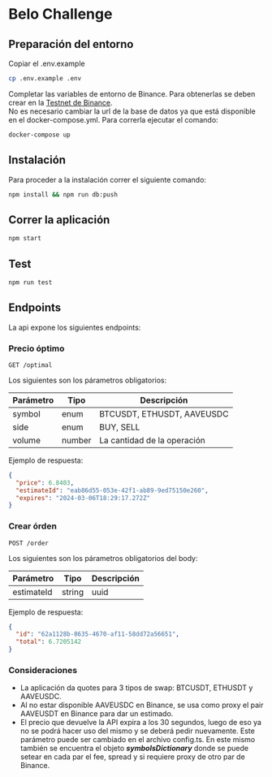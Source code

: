 # Belo Challenge

## Preparación del entorno

Copiar el .env.example

```bash
cp .env.example .env
```

Completar las variables de entorno de Binance. Para obtenerlas se deben crear en la [Testnet de Binance](https://testnet.binance.vision).\
No es necesario cambiar la url de la base de datos ya que está disponible en el docker-compose.yml. Para correrla ejecutar el comando:

```bash
docker-compose up
```

## Instalación

Para proceder a la instalación correr el siguiente comando:

```bash
npm install && npm run db:push
```

## Correr la aplicación

```bash
npm start
```

## Test

```bash
npm run test
```

## Endpoints

La api expone los siguientes endpoints:

### Precio óptimo

```http
GET /optimal
```

Los siguientes son los párametros obligatorios:

| Parámetro | Tipo   | Descripción                 |
| --------- | ------ | --------------------------- |
| symbol    | enum   | BTCUSDT, ETHUSDT, AAVEUSDC  |
| side      | enum   | BUY, SELL                   |
| volume    | number | La cantidad de la operación |

Ejemplo de respuesta:

```json
{
  "price": 6.8403,
  "estimateId": "eab86d55-053e-42f1-ab89-9ed75150e260",
  "expires": "2024-03-06T18:29:17.272Z"
}
```

### Crear órden

```http
POST /order
```

Los siguientes son los párametros obligatorios del body:

| Parámetro  | Tipo   | Descripción |
| ---------- | ------ | ----------- |
| estimateId | string | uuid        |

Ejemplo de respuesta:

```json
{
  "id": "62a1128b-8635-4670-af11-58dd72a56651",
  "total": 6.7205142
}
```

### Consideraciones

- La aplicación da quotes para 3 tipos de swap: BTCUSDT, ETHUSDT y AAVEUSDC.
- Al no estar disponible AAVEUSDC en Binance, se usa como proxy el pair AAVEUSDT en Binance para dar un estimado.
- El precio que devuelve la API expira a los 30 segundos, luego de eso ya no se podrá hacer uso del mismo y se deberá pedir nuevamente. Este parámetro puede ser cambiado en el archivo config.ts. En este mismo también se encuentra el objeto **_symbolsDictionary_** donde se puede setear en cada par el fee, spread y si requiere proxy de otro par de Binance.
